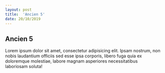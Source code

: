 ```yaml
---
layout: post
title:  'Ancien 5'
date: 20/10/2019
---
```


## Ancien 5

Lorem ipsum dolor sit amet, consectetur adipisicing elit. Ipsam nostrum, non nobis laudantium officiis sed esse ipsa corporis, libero fuga quia ex doloremque molestiae, labore magnam asperiores necessitatibus laboriosam soluta!